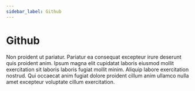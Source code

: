 ```yaml
---
sidebar_label: Github
---
```


# Github

Non proident ut pariatur. Pariatur ea consequat excepteur irure deserunt quis proident anim. Ipsum magna elit cupidatat laboris eiusmod mollit exercitation sit laboris laboris fugiat mollit minim. Aliquip labore exercitation nostrud. Qui occaecat anim fugiat dolore proident cillum anim ullamco nulla amet excepteur voluptate cillum exercitation.

